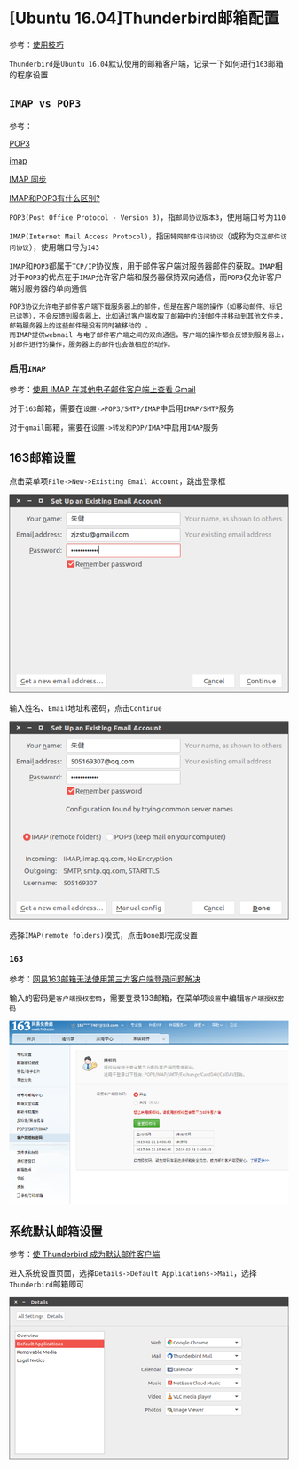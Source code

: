 
# [Ubuntu 16.04]Thunderbird邮箱配置

参考：[使用技巧](https://support.mozilla.org/zh-CN/products/thunderbird/tips-and-tricks)

`Thunderbird`是`Ubuntu 16.04`默认使用的邮箱客户端，记录一下如何进行`163`邮箱的程序设置

## `IMAP vs POP3`

参考：

[POP3](https://baike.baidu.com/item/POP3/175122?fr=aladdin)

[imap](https://baike.baidu.com/item/imap/350154?fr=aladdin)

[IMAP 同步](https://support.mozilla.org/zh-CN/kb/imap)

[IMAP和POP3有什么区别?](http://help.163.com/10/0203/13/5UJONJ4I00753VB8.html)

`POP3(Post Office Protocol - Version 3)`，指`邮局协议版本3`，使用端口号为`110`

`IMAP(Internet Mail Access Protocol)`，指`因特网邮件访问协议`（或称为`交互邮件访问协议`），使用端口号为`143`

`IMAP`和`POP3`都属于`TCP/IP`协议族，用于邮件客户端对服务器邮件的获取。`IMAP`相对于`POP3`的优点在于`IMAP`允许客户端和服务器保持双向通信，而`POP3`仅允许客户端对服务器的单向通信

    POP3协议允许电子邮件客户端下载服务器上的邮件，但是在客户端的操作（如移动邮件、标记已读等），不会反馈到服务器上，比如通过客户端收取了邮箱中的3封邮件并移动到其他文件夹，邮箱服务器上的这些邮件是没有同时被移动的 。
    而IMAP提供webmail 与电子邮件客户端之间的双向通信，客户端的操作都会反馈到服务器上，对邮件进行的操作，服务器上的邮件也会做相应的动作。

### 启用`IMAP`

参考：[使用 IMAP 在其他电子邮件客户端上查看 Gmail](https://support.google.com/mail/answer/7126229?visit_id=636863274743440829-2233231335&rd=1)

对于`163`邮箱，需要在`设置->POP3/SMTP/IMAP`中启用`IMAP/SMTP`服务

对于`gmail`邮箱，需要在`设置->转发和POP/IMAP`中启用`IMAP`服务

## 163邮箱设置

点击菜单项`File->New->Existing Email Account`，跳出登录框

![](./imgs/existing-email.png)

输入姓名、`Email`地址和密码，点击`Continue`

![](./imgs/imap.png)

选择`IMAP(remote folders)`模式，点击`Done`即完成设置

### `163`

参考：[网易163邮箱无法使用第三方客户端登录问题解决](https://blog.csdn.net/u013401853/article/details/69366360)

输入的密码是`客户端授权密码`，需要登录163邮箱，在菜单项`设置`中编辑`客户端授权密码`

![](./imgs/163-password.png)

## 系统默认邮箱设置

参考：[使 Thunderbird 成为默认邮件客户端](https://support.mozilla.org/zh-CN/kb/%E4%BD%BFThunderbird%E6%88%90%E4%B8%BA%E9%BB%98%E8%AE%A4%E9%82%AE%E4%BB%B6%E5%AE%A2%E6%88%B7%E7%AB%AF)

进入系统设置页面，选择`Details->Default Applications->Mail`，选择`Thunderbird`邮箱即可

![](./imgs/system-email.png)